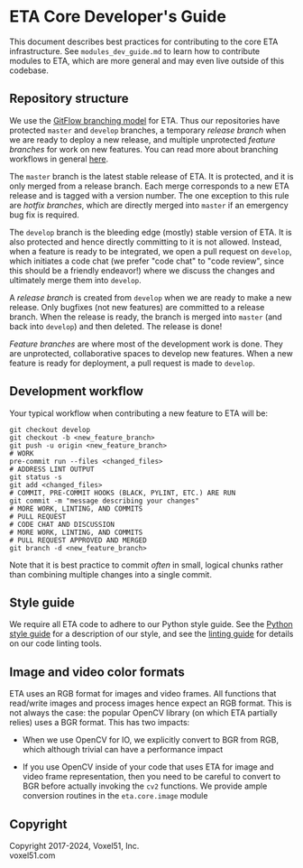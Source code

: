 # ETA Core Developer's Guide

This document describes best practices for contributing to the core ETA
infrastructure. See `modules_dev_guide.md` to learn how to contribute modules
to ETA, which are more general and may even live outside of this codebase.

## Repository structure

We use the
[GitFlow branching model](https://datasift.github.io/gitflow/IntroducingGitFlow.html)
for ETA. Thus our repositories have protected `master` and `develop` branches,
a temporary _release branch_ when we are ready to deploy a new release, and
multiple unprotected _feature branches_ for work on new features. You can read
more about branching workflows in general
[here](https://git-scm.com/book/en/v2/Git-Branching-Branching-Workflows).

The `master` branch is the latest stable release of ETA. It is protected, and
it is only merged from a release branch. Each merge corresponds to a new ETA
release and is tagged with a version number. The one exception to this rule are
_hotfix branches_, which are directly merged into `master` if an emergency bug
fix is required.

The `develop` branch is the bleeding edge (mostly) stable version of ETA. It is
also protected and hence directly committing to it is not allowed. Instead,
when a feature is ready to be integrated, we open a pull request on `develop`,
which initiates a code chat (we prefer "code chat" to "code review", since this
should be a friendly endeavor!) where we discuss the changes and ultimately
merge them into `develop`.

A _release branch_ is created from `develop` when we are ready to make a new
release. Only bugfixes (not new features) are committed to a release branch.
When the release is ready, the branch is merged into `master` (and back into
`develop`) and then deleted. The release is done!

_Feature branches_ are where most of the development work is done. They are
unprotected, collaborative spaces to develop new features. When a new feature
is ready for deployment, a pull request is made to `develop`.

## Development workflow

Your typical workflow when contributing a new feature to ETA will be:

```shell
git checkout develop
git checkout -b <new_feature_branch>
git push -u origin <new_feature_branch>
# WORK
pre-commit run --files <changed_files>
# ADDRESS LINT OUTPUT
git status -s
git add <changed_files>
# COMMIT, PRE-COMMIT HOOKS (BLACK, PYLINT, ETC.) ARE RUN
git commit -m "message describing your changes"
# MORE WORK, LINTING, AND COMMITS
# PULL REQUEST
# CODE CHAT AND DISCUSSION
# MORE WORK, LINTING, AND COMMITS
# PULL REQUEST APPROVED AND MERGED
git branch -d <new_feature_branch>
```

Note that it is best practice to commit _often_ in small, logical chunks rather
than combining multiple changes into a single commit.

## Style guide

We require all ETA code to adhere to our Python style guide. See the
[Python style guide](https://github.com/voxel51/eta/blob/develop/docs/python_style_guide.md)
for a description of our style, and see the
[linting guide](https://github.com/voxel51/eta/blob/develop/docs/linting_guide.md)
for details on our code linting tools.

## Image and video color formats

ETA uses an RGB format for images and video frames. All functions that
read/write images and process images hence expect an RGB format. This is not
always the case: the popular OpenCV library (on which ETA partially relies)
uses a BGR format. This has two impacts:

-   When we use OpenCV for IO, we explicitly convert to BGR from RGB, which
    although trivial can have a performance impact

-   If you use OpenCV inside of your code that uses ETA for image and video
    frame representation, then you need to be careful to convert to BGR before
    actually invoking the `cv2` functions. We provide ample conversion routines
    in the `eta.core.image` module

## Copyright

Copyright 2017-2024, Voxel51, Inc.<br> voxel51.com
